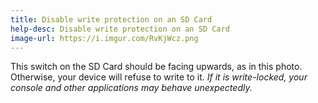 ```yaml
---
title: Disable write protection on an SD Card
help-desc: Disable write protection on an SD Card
image-url: https://i.imgur.com/RvKjWcz.png
---
```


This switch on the SD Card should be facing upwards, as in this photo. Otherwise,  your device will refuse to write to it.
*If it is write-locked, your console and other applications may behave unexpectedly.*
